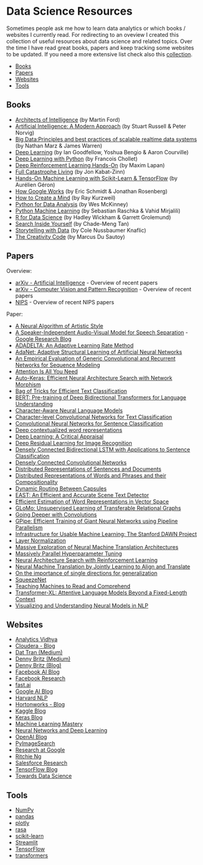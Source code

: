 # Data Science Resources
Sometimes people ask me how to learn data analytics or which books / websites I currently read. For redirecting to an oveview I created this collection of useful resources about data science and related topics. Over the time I have read great books, papers and keep tracking some websites to be updated. If you need a more extensive list check also this [collection](https://github.com/bulutyazilim/awesome-datascience).

* [Books](#books)
* [Papers](#papers)
* [Websites](#websites)
* [Tools](#tools)

## Books
* [Architects of Intelligence](https://www.amazon.com/Architects-Intelligence-truth-people-building/dp/1789131510) (by Martin Ford)
* [Artificial Intelligence: A Modern Approach](https://www.amazon.com/Artificial-Intelligence-Modern-Approach-3rd/dp/0136042597/) (by Stuart Russell & Peter Norvig)
* [Big Data:Principles and best practices of scalable realtime data systems]( https://www.amazon.de/Big-Data-Principles-practices-scalable/dp/1617290343) (by Nathan Marz & James Warren)
* [Deep Learning](https://www.amazon.com/Deep-Learning-Adaptive-Computation-Machine/dp/0262035618) (by Ian Goodfellow, Yoshua Bengio & Aaron Courville)
* [Deep Learning with Python](https://www.amazon.com/Deep-Learning-Python-Francois-Chollet/dp/1617294438) (by Francois Chollet)
* [Deep Reinforcement Learning Hands-On](https://www.amazon.com/Deep-Reinforcement-Learning-Hands-Q-networks/dp/1788834240) (by Maxim Lapan)
* [Full Catastrophe Living](https://www.amazon.com/dp/product/0345536932) (by Jon Kabat-Zinn)
* [Hands-On Machine Learning with Scikit-Learn & TensorFlow](https://www.amazon.com/Hands-Machine-Learning-Scikit-Learn-TensorFlow/dp/1491962291/) (by Aurélien Géron)
* [How Google Works](https://www.amazon.com/How-Google-Works-Eric-Schmidt/dp/1455582328) (by Eric Schmidt & Jonathan Rosenberg)
* [How to Create a Mind](https://www.amazon.com/How-Create-Mind-Thought-Revealed/dp/0143124048/) (by Ray Kurzweil)
* [Python for Data Analysis](https://www.amazon.com/Python-Data-Analysis-Wrangling-IPython/dp/1491957662/) (by Wes McKinney)
* [Python Machine Learning](https://www.amazon.com/Python-Machine-Learning-scikit-learn-TensorFlow/dp/1787125939/) (by Sebastian Raschka & Vahid Mirjalili)
* [R for Data Science](https://www.amazon.com/Data-Science-Transform-Visualize-Model/dp/1491910399/) (by Hadley Wickham & Garrett Grolemund)
* [Search Inside Yourself](https://www.amazon.com/Search-Inside-Yourself-Unexpected-Achieving/dp/0062116932) (by Chade-Meng Tan)
* [Storytelling with Data](https://www.amazon.com/Storytelling-Data-Visualization-Business-Professionals-ebook/dp/B016DHQSM2) (by Cole Nussbaumer Knaflic)
* [The Creativity Code](https://www.amazon.com/Creativity-Code-learning-write-paint-ebook/dp/B07GLP28F3) (by Marcus Du Sautoy)

## Papers
Overview:
* [arXiv - Artificial Intelligence](https://arxiv.org/list/cs.AI/recent) - Overview of recent papers
* [arXiv - Computer Vision and Pattern Recognition](https://arxiv.org/list/cs.CV/recent) - Overview of recent papers
* [NIPS](https://papers.nips.cc/) - Overview of recent NIPS papers

Paper:
* [A Neural Algorithm of Artistic Style](https://arxiv.org/abs/1508.06576)
* [A Speaker-Independent Audio-Visual Model for Speech Separation](https://arxiv.org/abs/1804.03619) - [Google Research Blog](https://research.googleblog.com/2018/04/looking-to-listen-audio-visual-speech.html)
* [ADADELTA: An Adaptive Learning Rate Method](https://arxiv.org/abs/1212.5701)
* [AdaNet: Adaptive Structural Learning of Artificial Neural Networks](https://arxiv.org/abs/1607.01097)
* [An Empirical Evaluation of Generic Convolutional and Recurrent Networks for Sequence Modeling](https://arxiv.org/abs/1803.01271)
* [Attention Is All You Need](https://arxiv.org/abs/1706.03762)
* [Auto-Keras: Efficient Neural Architecture Search with Network Morphism](https://arxiv.org/abs/1806.10282)
* [Bag of Tricks for Efficient Text Classification](https://arxiv.org/abs/1607.01759)
* [BERT: Pre-training of Deep Bidirectional Transformers for Language Understanding](https://arxiv.org/abs/1810.04805)
* [Character-Aware Neural Language Models](https://arxiv.org/abs/1508.06615)
* [Character-level Convolutional Networks for Text Classification](https://arxiv.org/abs/1509.01626)
* [Convolutional Neural Networks for Sentence Classification](https://arxiv.org/abs/1408.5882)
* [Deep contextualized word representations](https://arxiv.org/abs/1802.05365)
* [Deep Learning: A Critical Appraisal](https://arxiv.org/abs/1801.00631)
* [Deep Residual Learning for Image Recognition](https://arxiv.org/abs/1512.03385)
* [Densely Connected Bidirectional LSTM with Applications to Sentence Classification](https://arxiv.org/abs/1802.00889)
* [Densely Connected Convolutional Networks](https://arxiv.org/abs/1608.06993)
* [Distributed Representations of Sentences and Documents](https://arxiv.org/abs/1405.4053)
* [Distributed Representations of Words and Phrases and their Compositionality](https://arxiv.org/abs/1310.4546)
* [Dynamic Routing Between Capsules](https://arxiv.org/abs/1710.09829)
* [EAST: An Efficient and Accurate Scene Text Detector](https://arxiv.org/abs/1704.03155)
* [Efficient Estimation of Word Representations in Vector Space](https://arxiv.org/abs/1301.3781)
* [GLoMo: Unsupervised Learning of Transferable Relational Graphs](https://papers.nips.cc/paper/8110-glomo-unsupervised-learning-of-transferable-relational-graphs.pdf)
* [Going Deeper with Convolutions](https://arxiv.org/abs/1409.4842)
* [GPipe: Efficient Training of Giant Neural Networks using Pipeline Parallelism]( https://arxiv.org/abs/1811.06965)
* [Infrastructure for Usable Machine Learning: The Stanford DAWN Project](https://arxiv.org/abs/1705.07538)
* [Layer Normalization](https://arxiv.org/abs/1607.06450)
* [Massive Exploration of Neural Machine Translation Architectures](https://arxiv.org/abs/1703.03906)
* [Massively Parallel Hyperparameter Tuning](https://arxiv.org/abs/1810.05934)
* [Neural Architecture Search with Reinforcement Learning](https://arxiv.org/abs/1611.01578)
* [Neural Machine Translation by Jointly Learning to Align and Translate](https://arxiv.org/abs/1409.0473)
* [On the importance of single directions for generalization](https://arxiv.org/abs/1803.06959)
* [SqueezeNet](https://arxiv.org/abs/1602.07360)
* [Teaching Machines to Read and Comprehend](https://arxiv.org/abs/1506.03340)
* [Transformer-XL: Attentive Language Models Beyond a Fixed-Length Context](https://arxiv.org/abs/1901.02860)
* [Visualizing and Understanding Neural Models in NLP](https://arxiv.org/abs/1506.01066)

## Websites
* [Analytics Vidhya](https://www.analyticsvidhya.com/blog)
* [Cloudera - Blog](https://blog.cloudera.com/)
* [Dat Tran (Medium)](https://medium.com/@datitran)
* [Denny Britz (Medium)](https://medium.com/@dennybritz)
* [Denny Britz (Blog)](http://www.wildml.com/)
* [Facebook AI Blog](https://ai.facebook.com/blog/)
* [Facebook Research](https://research.fb.com/blog/)
* [fast.ai](http://www.fast.ai/)
* [Google AI Blog](https://ai.googleblog.com/)
* [Harvard NLP](http://nlp.seas.harvard.edu/)
* [Hortonworks - Blog](https://hortonworks.com/blog/)
* [Kaggle Blog](http://blog.kaggle.com/)
* [Keras Blog](https://blog.keras.io/)
* [Machine Learning Mastery](https://machinelearningmastery.com/blog/)
* [Neural Networks and Deep Learning](http://neuralnetworksanddeeplearning.com/)
* [OpenAI Blog](https://blog.openai.com/)
* [PyImageSearch](https://www.pyimagesearch.com/)
* [Research at Google](https://research.google.com/pubs/papers.html)
* [Ritchie Ng](http://www.ritchieng.com/)
* [Salesforce Research](https://blog.einstein.ai/)
* [TensorFlow Blog](https://blog.tensorflow.org/)
* [Towards Data Science](https://towardsdatascience.com/)

## Tools
* [NumPy](https://numpy.org/)
* [pandas](https://pandas.pydata.org/)
* [plotly](https://plot.ly/)
* [rasa](https://rasa.com/)
* [scikit-learn](https://scikit-learn.org/)
* [Streamlit](https://streamlit.io/)
* [TensorFlow](https://www.tensorflow.org/)
* [transformers](https://huggingface.co/transformers/)
